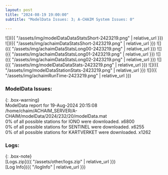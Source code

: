 ```yaml
---
layout: post
title: "2024-08-19 19:00:00"
subtitle: "ModelData Issues: 3; A-CHAIM System Issues: 0"

---
```


![]({{ "/assets/img/modelDataDataStatsShort-2423219.png" | relative_url }})
![]({{ "/assets/img/achaimDataStatsShort-2423219.png" | relative_url }})
![]({{ "/assets/img/achaimDataStatsLong00-2423219.png" | relative_url }})
![]({{ "/assets/img/achaimDataStatsLong01-2423219.png" | relative_url }})
![]({{ "/assets/img/achaimDataStatsLong02-2423219.png" | relative_url }})
![]({{ "/assets/img/modelDataDataStats-2423219.png" | relative_url }})
![]({{ "/assets/img/modelDataStationStats-2423219.png" | relative_url }})
![]({{ "/assets/img/achaimRunTime-2423219.png" | relative_url }})


### ModelData Issues:  
  
{: .box-warning}  
 ModelData report for 19-Aug-2024 20:15:08   
 /home/chaim/ACHAIM_SERVER/A-CHAIM/modelData/2024/232/20/modelData.mat   
 0% of all possible stations for IONO were downloaded. x6800   
 0% of all possible stations for SENTINEL were downloaded. x6255   
 0% of all possible stations for KARTVERKET were downloaded. x1262   
  


### Logs:  
  
{: .box-note}  
[Logs.zip]({{ "/assets/other/logs.zip" | relative_url }})  
[Log Info]({{ "/logInfo" | relative_url }})  

